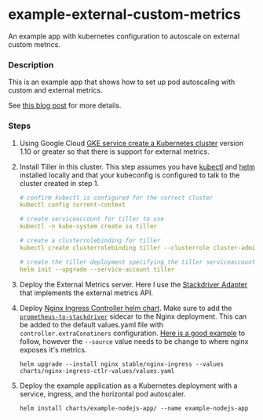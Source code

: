 # example-external-custom-metrics
An example app with kubernetes configuration to autoscale on external custom metrics.

### Description

This is an example app that shows how to set up pod autoscaling with custom and external metrics.

See [this blog post]() for more details.

### Steps

1. Using Google Cloud [GKE service create a Kubernetes cluster](https://cloud.google.com/kubernetes-engine/docs/how-to/creating-a-cluster) version 1.10 or greater so that there is support for external metrics.

2. Install Tiller in this cluster. This step assumes you have [kubectl](https://kubernetes.io/docs/tasks/tools/install-kubectl/) and [helm](https://docs.helm.sh/using_helm/) installed locally and that your kubeconfig is configured to talk to the cluster created in step 1.

    ```yaml
    # confirm kubectl is configured for the correct cluster
    kubectl config current-context

    # create serviceaccount for tiller to use
    kubectl -n kube-system create sa tiller
    
    # create a clusterrolebinding for tiller
    kubectl create clusterrolebinding tiller --clusterrole cluster-admin --serviceaccount=kube-system:tiller

    # create the tiller deployment specifying the tiller serviceaccount
    helm init --upgrade --service-account tiller

3. Deploy the External Metrics server. Here I use the [Stackdriver Adapter](https://github.com/GoogleCloudPlatform/k8s-stackdriver/tree/master/custom-metrics-stackdriver-adapter) that implements the external metrics API.

4. Deploy [Nginx Ingress Controller helm chart](https://github.com/helm/charts/tree/master/stable/nginx-ingress). Make sure to add the [`prometheus-to-stackdriver`](https://github.com/GoogleCloudPlatform/k8s-stackdriver/tree/master/prometheus-to-sd) sidecar to the Nginx deployment. This can be added to the default values.yaml file with `controller.extraConatiners` configuration.  [Here is a good example](https://github.com/GoogleCloudPlatform/k8s-stackdriver/blob/master/prometheus-to-sd/kubernetes/prometheus-to-sd-kube-state-metrics.yaml#L26) to follow, however the  `--source` value needs to be change to where nginx exposes it's metrics.

    `helm upgrade --install nginx stable/nginx-ingress --values charts/nginx-ingress-ctlr-values/values.yaml`
    
5. Deploy the example application as a Kubernetes deployment with a service, ingress, and the horizontal pod autoscaler.

    `helm install charts/example-nodejs-app/ --name example-nodejs-app`
